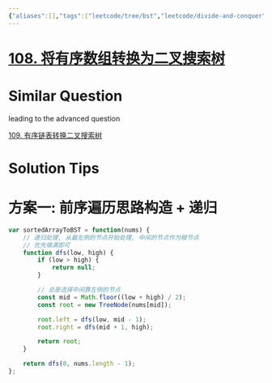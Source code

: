 ```yaml
---
{"aliases":[],"tags":["leetcode/tree/bst","leetcode/divide-and-conquer"],"review-dates":[],"dg-publish":true,"difficulty":"easy","date-created":"2023-06-11-Sun, 4:57:08 pm","date-modified":"2023-06-11-Sun, 6:49:04 pm","permalink":"/programming/basic/leetcode/108. 将有序数组转换为二叉搜索树/","dgPassFrontmatter":true}
---
```



# [108. 将有序数组转换为二叉搜索树](https://leetcode.cn/problems/convert-sorted-array-to-binary-search-tree/)

# Similar Question

leading to the advanced question

[109. 有序链表转换二叉搜索树](109.%20有序链表转换二叉搜索树.md)

# Solution Tips

# 方案一: 前序遍历思路构造 + 递归

```js
var sortedArrayToBST = function(nums) {
    // 递归处理, 从最左侧的节点开始处理, 中间的节点作为根节点
    // 优先填满即可
    function dfs(low, high) {
        if (low > high) {
            return null;
        }

		// 总是选择中间靠左侧的节点
        const mid = Math.floor((low + high) / 2);
        const root = new TreeNode(nums[mid]);

        root.left = dfs(low, mid - 1);
        root.right = dfs(mid + 1, high);

        return root;
    }

    return dfs(0, nums.length - 1);
};
```
